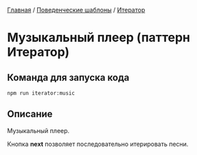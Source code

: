 [Главная](../../..) / [Поведенческие шаблоны](../..) / [Итератор](..)


# Музыкальный плеер (паттерн Итератор)

## Команда для запуска кода

```
npm run iterator:music
```

## Описание 


Музыкальный плеер.

Кнопка **next** позволяет последовательно итерировать песни.